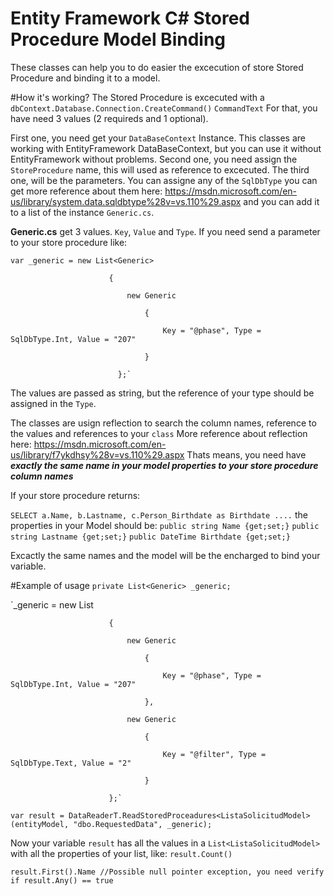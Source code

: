 # Entity Framework C# Stored Procedure Model Binding
These classes can help you to do easier the excecution of store Stored Procedure and binding it to a model.

#How it's working?
The Stored Procedure is excecuted with a `dbContext.Database.Connection.CreateCommand()` `CommandText`
For that, you have need 3 values (2 requireds and 1 optional).

First one, you need get your `DataBaseContext` Instance.
This classes are working with EntityFramework DataBaseContext, but you can use it without EntityFramework without problems.
Second one, you need assign the `StoreProcedure` name, this will used as reference to excecuted.
The third one, will be the parameters. You can assigne any of the `SqlDbType` you can get more reference about them here: https://msdn.microsoft.com/en-us/library/system.data.sqldbtype%28v=vs.110%29.aspx and you can add it to a list of the instance `Generic.cs`.

**Generic.cs** get 3 values. `Key`, `Value` and `Type`. If you need send a parameter to your store procedure like:

`var _generic = new List<Generic>`

                          {
                          
                              new Generic
                              
                                  {
                                  
                                      Key = "@phase", Type = SqlDbType.Int, Value = "207"
                                      
                                  }
                                  
                            };`
                            
The values are passed as string, but the reference of your type should be assigned in the `Type`.

The classes are usign reflection to search the column names, reference to the values and references to your `class`
More reference about reflection here: https://msdn.microsoft.com/en-us/library/f7ykdhsy%28v=vs.110%29.aspx
Thats means, you need have ***exactly the same name in your model properties to your store procedure column names***

If your store procedure returns:

`SELECT a.Name, b.Lastname, c.Person_Birthdate as Birthdate ....`
the properties in your Model should be:
`public string Name {get;set;}`
`public string Lastname {get;set;}`
`public DateTime Birthdate {get;set;}`

Excactly the same names and the model will be the encharged to bind your variable.

#Example of usage
`private List<Generic> _generic;`

`_generic = new List<Generic>

                          {
                          
                              new Generic
                              
                                  {
                                  
                                      Key = "@phase", Type = SqlDbType.Int, Value = "207"
                                      
                                  },
                                  
                              new Generic
                              
                                  {
                                  
                                      Key = "@filter", Type = SqlDbType.Text, Value = "2"
                                      
                                  }
                                  
                          };`
                          
`var result = DataReaderT.ReadStoredProceadures<ListaSolicitudModel>(entityModel, "dbo.RequestedData", _generic);`

Now your variable `result` has all the values in a `List<ListaSolicitudModel>` with all the properties of your list, like:
`result.Count()`

`result.First().Name //Possible null pointer exception, you need verify if result.Any() == true` 


